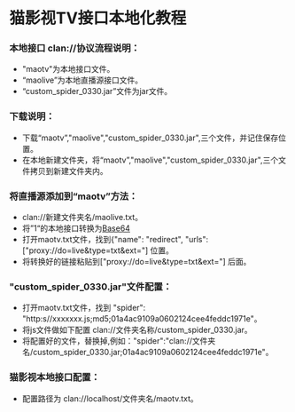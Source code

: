 # 猫影视TV接口本地化教程
### 本地接口 clan://协议流程说明：
- "maotv"为本地接口文件。
- “maolive”为本地直播源接口文件。
- “custom_spider_0330.jar”文件为jar文件。
### 下载说明：
- 下载“maotv”,"maolive","custom_spider_0330.jar",三个文件，并记住保存位置。
- 在本地新建文件夹，将“maotv”,"maolive","custom_spider_0330.jar",三个文件拷贝到新建文件夹内。
### 将直播源添加到“maotv”方法：
- clan://新建文件夹名/maolive.txt。
- 将”1“的本地接口转换为[Base64](https://base64.us/)
- 打开maotv.txt文件，找到{"name": "redirect", "urls": ["proxy://do=live&type=txt&ext="] 位置。
- 将转换好的链接粘贴到["proxy://do=live&type=txt&ext="] 后面。
### "custom_spider_0330.jar"文件配置：
- 打开maotv.txt文件，找到 "spider": "http:s//xxxxxxx.js;md5;01a4ac9109a0602124cee4feddc1971e"。
- 将js文件做如下配置 clan://文件夹名称/custom_spider_0330.jar。
- 将配置好的文件，替换掉,例如："spider":"clan://文件夹名/custom_spider_0330.jar;01a4ac9109a0602124cee4feddc1971e"。
### 猫影视本地接口配置：
- 配置路径为 clan://localhost/文件夹名/maotv.txt。
